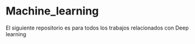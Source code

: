 # Machine_learning
El siguiente repositorio es para todos los trabajos relacionados con Deep learning
